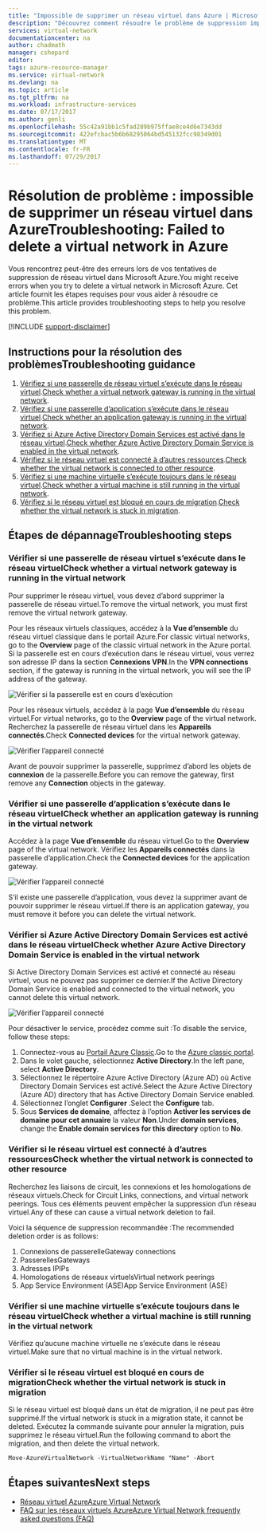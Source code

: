 ```yaml
---
title: "Impossible de supprimer un réseau virtuel dans Azure | Microsoft Docs"
description: "Découvrez comment résoudre le problème de suppression impossible d’un réseau virtuel dans Azure."
services: virtual-network
documentationcenter: na
author: chadmath
manager: cshepard
editor: 
tags: azure-resource-manager
ms.service: virtual-network
ms.devlang: na
ms.topic: article
ms.tgt_pltfrm: na
ms.workload: infrastructure-services
ms.date: 07/17/2017
ms.author: genli
ms.openlocfilehash: 55c42a91bb1c5fad289b975ffae8ce4d6e7343dd
ms.sourcegitcommit: 422efcbac5b6b68295064bd545132fcc98349d01
ms.translationtype: MT
ms.contentlocale: fr-FR
ms.lasthandoff: 07/29/2017
---
```

# <a name="troubleshooting-failed-to-delete-a-virtual-network-in-azure"></a><span data-ttu-id="83471-103">Résolution de problème : impossible de supprimer un réseau virtuel dans Azure</span><span class="sxs-lookup"><span data-stu-id="83471-103">Troubleshooting: Failed to delete a virtual network in Azure</span></span>

<span data-ttu-id="83471-104">Vous rencontrez peut-être des erreurs lors de vos tentatives de suppression de réseau virtuel dans Microsoft Azure.</span><span class="sxs-lookup"><span data-stu-id="83471-104">You might receive errors when you try to delete a virtual network in Microsoft Azure.</span></span> <span data-ttu-id="83471-105">Cet article fournit les étapes requises pour vous aider à résoudre ce problème.</span><span class="sxs-lookup"><span data-stu-id="83471-105">This article provides troubleshooting steps to help you resolve this problem.</span></span> 

[!INCLUDE [support-disclaimer](../../includes/support-disclaimer.md)]

## <a name="troubleshooting-guidance"></a><span data-ttu-id="83471-106">Instructions pour la résolution des problèmes</span><span class="sxs-lookup"><span data-stu-id="83471-106">Troubleshooting guidance</span></span> 

1. <span data-ttu-id="83471-107">[Vérifiez si une passerelle de réseau virtuel s’exécute dans le réseau virtuel](#check-whether-a-virtual-network-gateway-is-running-in-the-virtual-network).</span><span class="sxs-lookup"><span data-stu-id="83471-107">[Check whether a virtual network gateway is running in the virtual network](#check-whether-a-virtual-network-gateway-is-running-in-the-virtual-network).</span></span>
2. <span data-ttu-id="83471-108">[Vérifiez si une passerelle d’application s’exécute dans le réseau virtuel](#check-whether-an-application-gateway-is-running-in-the-virtual-network).</span><span class="sxs-lookup"><span data-stu-id="83471-108">[Check whether an application gateway is running in the virtual network](#check-whether-an-application-gateway-is-running-in-the-virtual-network).</span></span>
3. <span data-ttu-id="83471-109">[Vérifiez si Azure Active Directory Domain Services est activé dans le réseau virtuel](#check-whether-azure-active-directory-domain-service-is-enabled-in-the-virtual-network).</span><span class="sxs-lookup"><span data-stu-id="83471-109">[Check whether Azure Active Directory Domain Service is enabled in the virtual network](#check-whether-azure-active-directory-domain-service-is-enabled-in-the-virtual-network).</span></span>
4. <span data-ttu-id="83471-110">[Vérifiez si le réseau virtuel est connecté à d’autres ressources](#check-whether-the-virtual-network-is-connected-to-other-resource).</span><span class="sxs-lookup"><span data-stu-id="83471-110">[Check whether the virtual network is connected to other resource](#check-whether-the-virtual-network-is-connected-to-other-resource).</span></span>
5. <span data-ttu-id="83471-111">[Vérifiez si une machine virtuelle s’exécute toujours dans le réseau virtuel](#check-whether-a-virtual-machine-is-still-running-in-the-virtual-network).</span><span class="sxs-lookup"><span data-stu-id="83471-111">[Check whether a virtual machine is still running in the virtual network](#check-whether-a-virtual-machine-is-still-running-in-the-virtual-network).</span></span>
6. <span data-ttu-id="83471-112">[Vérifiez si le réseau virtuel est bloqué en cours de migration](#check-whether-the-virtual-network-is-stuck-in-migration).</span><span class="sxs-lookup"><span data-stu-id="83471-112">[Check whether the virtual network is stuck in migration](#check-whether-the-virtual-network-is-stuck-in-migration).</span></span>

## <a name="troubleshooting-steps"></a><span data-ttu-id="83471-113">Étapes de dépannage</span><span class="sxs-lookup"><span data-stu-id="83471-113">Troubleshooting steps</span></span>

### <a name="check-whether-a-virtual-network-gateway-is-running-in-the-virtual-network"></a><span data-ttu-id="83471-114">Vérifier si une passerelle de réseau virtuel s’exécute dans le réseau virtuel</span><span class="sxs-lookup"><span data-stu-id="83471-114">Check whether a virtual network gateway is running in the virtual network</span></span>

<span data-ttu-id="83471-115">Pour supprimer le réseau virtuel, vous devez d’abord supprimer la passerelle de réseau virtuel.</span><span class="sxs-lookup"><span data-stu-id="83471-115">To remove the virtual network, you must first remove the virtual network gateway.</span></span>

<span data-ttu-id="83471-116">Pour les réseaux virtuels classiques, accédez à la **Vue d’ensemble** du réseau virtuel classique dans le portail Azure.</span><span class="sxs-lookup"><span data-stu-id="83471-116">For classic virtual networks, go to the **Overview** page of the classic virtual network in the Azure portal.</span></span> <span data-ttu-id="83471-117">Si la passerelle est en cours d’exécution dans le réseau virtuel, vous verrez son adresse IP dans la section **Connexions VPN**.</span><span class="sxs-lookup"><span data-stu-id="83471-117">In the **VPN connections** section, if the gateway is running in the virtual network, you will see the IP address of the gateway.</span></span> 

![Vérifier si la passerelle est en cours d’exécution](media/virtual-network-troubleshoot-cannot-delete-vnet/classic-gateway.png)

<span data-ttu-id="83471-119">Pour les réseaux virtuels, accédez à la page **Vue d’ensemble** du réseau virtuel.</span><span class="sxs-lookup"><span data-stu-id="83471-119">For virtual networks, go to the **Overview** page of the virtual network.</span></span> <span data-ttu-id="83471-120">Recherchez la passerelle de réseau virtuel dans les **Appareils connectés**.</span><span class="sxs-lookup"><span data-stu-id="83471-120">Check **Connected devices** for the virtual network gateway.</span></span>

![Vérifier l’appareil connecté](media/virtual-network-troubleshoot-cannot-delete-vnet/vnet-gateway.png)

<span data-ttu-id="83471-122">Avant de pouvoir supprimer la passerelle, supprimez d’abord les objets de **connexion** de la passerelle.</span><span class="sxs-lookup"><span data-stu-id="83471-122">Before you can remove the gateway, first remove any **Connection** objects in the gateway.</span></span> 

### <a name="check-whether-an-application-gateway-is-running-in-the-virtual-network"></a><span data-ttu-id="83471-123">Vérifier si une passerelle d’application s’exécute dans le réseau virtuel</span><span class="sxs-lookup"><span data-stu-id="83471-123">Check whether an application gateway is running in the virtual network</span></span>

<span data-ttu-id="83471-124">Accédez à la page **Vue d’ensemble** du réseau virtuel.</span><span class="sxs-lookup"><span data-stu-id="83471-124">Go to the **Overview** page of the virtual network.</span></span> <span data-ttu-id="83471-125">Vérifiez les **Appareils connectés** dans la passerelle d’application.</span><span class="sxs-lookup"><span data-stu-id="83471-125">Check the **Connected devices** for the application gateway.</span></span>

![Vérifier l’appareil connecté](media/virtual-network-troubleshoot-cannot-delete-vnet/app-gateway.png)

<span data-ttu-id="83471-127">S’il existe une passerelle d’application, vous devez la supprimer avant de pouvoir supprimer le réseau virtuel.</span><span class="sxs-lookup"><span data-stu-id="83471-127">If there is an application gateway, you must remove it before you can delete the virtual network.</span></span>

### <a name="check-whether-azure-active-directory-domain-service-is-enabled-in-the-virtual-network"></a><span data-ttu-id="83471-128">Vérifier si Azure Active Directory Domain Services est activé dans le réseau virtuel</span><span class="sxs-lookup"><span data-stu-id="83471-128">Check whether Azure Active Directory Domain Service is enabled in the virtual network</span></span>

<span data-ttu-id="83471-129">Si Active Directory Domain Services est activé et connecté au réseau virtuel, vous ne pouvez pas supprimer ce dernier.</span><span class="sxs-lookup"><span data-stu-id="83471-129">If the Active Directory Domain Service is enabled and connected to the virtual network, you cannot delete this virtual network.</span></span> 

![Vérifier l’appareil connecté](media/virtual-network-troubleshoot-cannot-delete-vnet/enable-domain-services.png)

<span data-ttu-id="83471-131">Pour désactiver le service, procédez comme suit :</span><span class="sxs-lookup"><span data-stu-id="83471-131">To disable the service, follow these steps:</span></span>

1. <span data-ttu-id="83471-132">Connectez-vous au [Portail Azure Classic](https://manage.windowsazure.com).</span><span class="sxs-lookup"><span data-stu-id="83471-132">Go to the [Azure classic portal](https://manage.windowsazure.com).</span></span>
2. <span data-ttu-id="83471-133">Dans le volet gauche, sélectionnez **Active Directory**.</span><span class="sxs-lookup"><span data-stu-id="83471-133">In the left pane, select  **Active Directory**.</span></span>
3. <span data-ttu-id="83471-134">Sélectionnez le répertoire Azure Active Directory (Azure AD) où Active Directory Domain Services est activé.</span><span class="sxs-lookup"><span data-stu-id="83471-134">Select the Azure Active Directory (Azure AD) directory that has Active Directory Domain Service enabled.</span></span>
4. <span data-ttu-id="83471-135">Sélectionnez l’onglet **Configurer** .</span><span class="sxs-lookup"><span data-stu-id="83471-135">Select the **Configure** tab.</span></span>
5. <span data-ttu-id="83471-136">Sous **Services de domaine**, affectez à l’option **Activer les services de domaine pour cet annuaire** la valeur **Non**.</span><span class="sxs-lookup"><span data-stu-id="83471-136">Under **domain services**, change the **Enable domain services for this directory** option to **No**.</span></span>  

### <a name="check-whether-the-virtual-network-is-connected-to-other-resource"></a><span data-ttu-id="83471-137">Vérifier si le réseau virtuel est connecté à d’autres ressources</span><span class="sxs-lookup"><span data-stu-id="83471-137">Check whether the virtual network is connected to other resource</span></span>

<span data-ttu-id="83471-138">Recherchez les liaisons de circuit, les connexions et les homologations de réseaux virtuels.</span><span class="sxs-lookup"><span data-stu-id="83471-138">Check for Circuit Links, connections, and virtual network peerings.</span></span> <span data-ttu-id="83471-139">Tous ces éléments peuvent empêcher la suppression d’un réseau virtuel.</span><span class="sxs-lookup"><span data-stu-id="83471-139">Any of these can cause a virtual network deletion to fail.</span></span> 

<span data-ttu-id="83471-140">Voici la séquence de suppression recommandée :</span><span class="sxs-lookup"><span data-stu-id="83471-140">The recommended deletion order is as follows:</span></span>

1. <span data-ttu-id="83471-141">Connexions de passerelle</span><span class="sxs-lookup"><span data-stu-id="83471-141">Gateway connections</span></span>
2. <span data-ttu-id="83471-142">Passerelles</span><span class="sxs-lookup"><span data-stu-id="83471-142">Gateways</span></span>
3. <span data-ttu-id="83471-143">Adresses IP</span><span class="sxs-lookup"><span data-stu-id="83471-143">IPs</span></span>
4. <span data-ttu-id="83471-144">Homologations de réseaux virtuels</span><span class="sxs-lookup"><span data-stu-id="83471-144">Virtual network peerings</span></span>
5. <span data-ttu-id="83471-145">App Service Environment (ASE)</span><span class="sxs-lookup"><span data-stu-id="83471-145">App Service Environment (ASE)</span></span>

### <a name="check-whether-a-virtual-machine-is-still-running-in-the-virtual-network"></a><span data-ttu-id="83471-146">Vérifier si une machine virtuelle s’exécute toujours dans le réseau virtuel</span><span class="sxs-lookup"><span data-stu-id="83471-146">Check whether a virtual machine is still running in the virtual network</span></span>

<span data-ttu-id="83471-147">Vérifiez qu’aucune machine virtuelle ne s’exécute dans le réseau virtuel.</span><span class="sxs-lookup"><span data-stu-id="83471-147">Make sure that no virtual machine is in the virtual network.</span></span>

### <a name="check-whether-the-virtual-network-is-stuck-in-migration"></a><span data-ttu-id="83471-148">Vérifier si le réseau virtuel est bloqué en cours de migration</span><span class="sxs-lookup"><span data-stu-id="83471-148">Check whether the virtual network is stuck in migration</span></span>

<span data-ttu-id="83471-149">Si le réseau virtuel est bloqué dans un état de migration, il ne peut pas être supprimé.</span><span class="sxs-lookup"><span data-stu-id="83471-149">If the virtual network is stuck in a migration state, it cannot be deleted.</span></span> <span data-ttu-id="83471-150">Exécutez la commande suivante pour annuler la migration, puis supprimez le réseau virtuel.</span><span class="sxs-lookup"><span data-stu-id="83471-150">Run the following command to abort the migration, and then delete the virtual network.</span></span>

    Move-AzureVirtualNetwork -VirtualNetworkName "Name" -Abort

## <a name="next-steps"></a><span data-ttu-id="83471-151">Étapes suivantes</span><span class="sxs-lookup"><span data-stu-id="83471-151">Next steps</span></span>

- [<span data-ttu-id="83471-152">Réseau virtuel Azure</span><span class="sxs-lookup"><span data-stu-id="83471-152">Azure Virtual Network</span></span>](virtual-networks-overview.md)
- [<span data-ttu-id="83471-153">FAQ sur les réseaux virtuels Azure</span><span class="sxs-lookup"><span data-stu-id="83471-153">Azure Virtual Network frequently asked questions (FAQ)</span></span>](virtual-networks-faq.md)